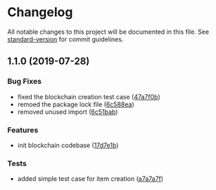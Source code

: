 # Changelog

All notable changes to this project will be documented in this file. See [standard-version](https://github.com/conventional-changelog/standard-version) for commit guidelines.

## 1.1.0 (2019-07-28)


### Bug Fixes

* fixed the blockchain creation test case ([47a7f0b](https://github.com/russellwmy/blockchain/commit/47a7f0b))
* remoed the package lock file ([6c588ea](https://github.com/russellwmy/blockchain/commit/6c588ea))
* removed unused import ([6c51bab](https://github.com/russellwmy/blockchain/commit/6c51bab))


### Features

* init blockchain codebase ([17d7e1b](https://github.com/russellwmy/blockchain/commit/17d7e1b))


### Tests

* added simple test case for item creation ([a7a7a7f](https://github.com/russellwmy/blockchain/commit/a7a7a7f))

